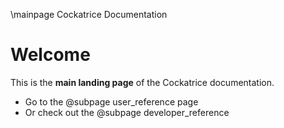 \mainpage Cockatrice Documentation

# Welcome

This is the **main landing page** of the Cockatrice documentation.

- Go to the @subpage user_reference page
- Or check out the @subpage developer_reference